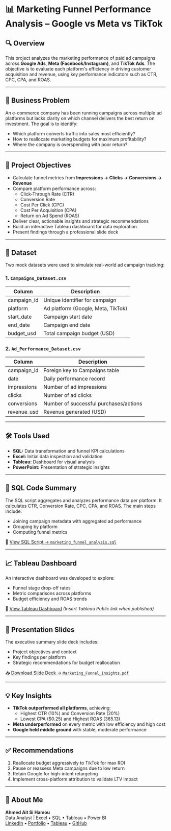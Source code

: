 # 📊 Marketing Funnel Performance Analysis – Google vs Meta vs TikTok

## 🔍 Overview

This project analyzes the marketing performance of paid ad campaigns across **Google Ads**, **Meta (Facebook/Instagram)**, and **TikTok Ads**. The objective is to evaluate each platform's efficiency in driving customer acquisition and revenue, using key performance indicators such as CTR, CPC, CPA, and ROAS.

---

## 🧠 Business Problem

An e-commerce company has been running campaigns across multiple ad platforms but lacks clarity on which channel delivers the best return on investment. The goal is to identify:
- Which platform converts traffic into sales most efficiently?
- How to reallocate marketing budgets for maximum profitability?
- Where the company is overspending with poor return?

---

## 🎯 Project Objectives

- Calculate funnel metrics from **Impressions → Clicks → Conversions → Revenue**
- Compare platform performance across:
  - Click-Through Rate (CTR)
  - Conversion Rate
  - Cost Per Click (CPC)
  - Cost Per Acquisition (CPA)
  - Return on Ad Spend (ROAS)
- Deliver clear, actionable insights and strategic recommendations
- Build an interactive Tableau dashboard for data exploration
- Present findings through a professional slide deck

---

## 📁 Dataset

Two mock datasets were used to simulate real-world ad campaign tracking:

### 1. `Campaigns_Dataset.csv`
| Column         | Description                      |
|----------------|----------------------------------|
| campaign_id    | Unique identifier for campaign   |
| platform       | Ad platform (Google, Meta, TikTok) |
| start_date     | Campaign start date              |
| end_date       | Campaign end date                |
| budget_usd     | Total campaign budget (USD)      |

### 2. `Ad_Performance_Dataset.csv`
| Column         | Description                           |
|----------------|---------------------------------------|
| campaign_id    | Foreign key to Campaigns table        |
| date           | Daily performance record              |
| impressions    | Number of ad impressions              |
| clicks         | Number of ad clicks                   |
| conversions    | Number of successful purchases/actions|
| revenue_usd    | Revenue generated (USD)               |

---

## 🛠️ Tools Used

- **SQL:** Data transformation and funnel KPI calculations  
- **Excel:** Initial data inspection and validation  
- **Tableau:** Dashboard for visual analysis  
- **PowerPoint:** Presentation of strategic insights  

---

## 🧾 SQL Code Summary

The SQL script aggregates and analyzes performance data per platform. It calculates CTR, Conversion Rate, CPC, CPA, and ROAS. The main steps include:

- Joining campaign metadata with aggregated ad performance
- Grouping by platform
- Computing funnel metrics

📄 [View SQL Script → `marketing_funnel_analysis.sql`](./marketing_funnel_analysis.sql)

---

## 📈 Tableau Dashboard

An interactive dashboard was developed to explore:
- Funnel stage drop-off rates
- Metric comparisons across platforms
- Budget efficiency and ROAS trends

🔗 [View Tableau Dashboard](#) *(Insert Tableau Public link when published)*

---

## 📄 Presentation Slides

The executive summary slide deck includes:
- Project objectives and context
- Key findings per platform
- Strategic recommendations for budget reallocation

📥 [Download Slide Deck → `Marketing_Funnel_Insights.pdf`](#)

---

## 💡 Key Insights

- **TikTok outperformed all platforms**, achieving:
  - Highest CTR (10%) and Conversion Rate (20%)
  - Lowest CPA ($0.25) and Highest ROAS (365.13)
- **Meta underperformed** on every metric with low efficiency and high cost
- **Google held middle ground** with stable, moderate performance

---

## ✅ Recommendations

1. Reallocate budget aggressively to TikTok for max ROI  
2. Pause or reassess Meta campaigns due to low return  
3. Retain Google for high-intent retargeting  
4. Implement cross-platform attribution to validate LTV impact  

---

## 🙋 About Me

**Ahmed Ait Si Hamou**  
Data Analyst | Excel • SQL • Tableau • Power BI  
[LinkedIn]([#](https://www.linkedin.com/in/ahmedaitsihamou/)) • [Portfolio](#) • [Tableau]([#](https://public.tableau.com/app/profile/ahmed.aitsihamou/vizzes)) • [GitHub]([#](https://github.com/Ahmed-Aitsihamou))
